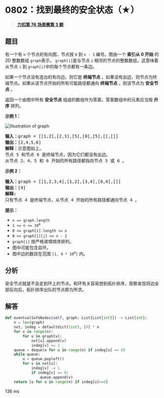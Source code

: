 # 0802：找到最终的安全状态（★）


> <u>**[力扣第 76 场周赛第 3 题](https://leetcode.cn/problems/find-eventual-safe-states/)**</u>

## 题目

<p>有一个有 <code>n</code> 个节点的有向图，节点按 <code>0</code> 到 <code>n - 1</code> 编号。图由一个 <strong>索引从 0 开始</strong> 的 2D 整数数组 <code>graph</code>表示， <code>graph[i]</code>是与节点 <code>i</code> 相邻的节点的整数数组，这意味着从节点 <code>i</code> 到 <code>graph[i]</code>中的每个节点都有一条边。</p>

<p>如果一个节点没有连出的有向边，则它是 <strong>终端节点</strong> 。如果没有出边，则节点为终端节点。如果从该节点开始的所有可能路径都通向 <strong>终端节点</strong> ，则该节点为 <strong>安全节点</strong> 。</p>

<p>返回一个由图中所有 <strong>安全节点</strong> 组成的数组作为答案。答案数组中的元素应当按 <strong>升序</strong> 排列。</p>



<p><strong>示例 1：</strong></p>

<p><img alt="Illustration of graph" src="https://s3-lc-upload.s3.amazonaws.com/uploads/2018/03/17/picture1.png" /></p>

<pre>
<strong>输入：</strong>graph = [[1,2],[2,3],[5],[0],[5],[],[]]
<strong>输出：</strong>[2,4,5,6]
<strong>解释：</strong>示意图如上。
节点 5 和节点 6 是终端节点，因为它们都没有出边。
从节点 2、4、5 和 6 开始的所有路径都指向节点 5 或 6 。
</pre>

<p><strong>示例 2：</strong></p>

<pre>
<strong>输入：</strong>graph = [[1,2,3,4],[1,2],[3,4],[0,4],[]]
<strong>输出：</strong>[4]
<strong>解释:</strong>
只有节点 4 是终端节点，从节点 4 开始的所有路径都通向节点 4 。
</pre>



<p><strong>提示：</strong></p>

<ul>
<li><code>n == graph.length</code></li>
<li><code>1 &lt;= n &lt;= 10<sup>4</sup></code></li>
<li><code>0 &lt;= graph[i].length &lt;= n</code></li>
<li><code>0 &lt;= graph[i][j] &lt;= n - 1</code></li>
<li><code>graph[i]</code> 按严格递增顺序排列。</li>
<li>图中可能包含自环。</li>
<li>图中边的数目在范围 <code>[1, 4 * 10<sup>4</sup>]</code> 内。</li>
</ul>


## 分析

安全节点就是不会走到环上的节点。和环有关容易想到拓扑排序，观察发现将边全部反向后，拓扑排序出队的节点即为所求。

## 解答

```python
def eventualSafeNodes(self, graph: List[List[int]]) -> List[int]:
    n = len(graph)
    nxt, indeg = defaultdict(list), [0] * n
    for v in range(n):
        for u in graph[v]:
            nxt[u].append(v)
            indeg[v] += 1
    queue = deque(u for u in range(n) if indeg[u] == 0)
    while queue:
        u = queue.popleft()
        for v in nxt[u]:
            indeg[v] -= 1
            if indeg[v] == 0:
                queue.append(v)
    return [u for u in range(n) if indeg[u]==0]
```
136 ms

